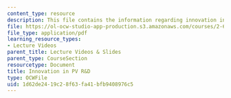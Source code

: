 ```yaml
---
content_type: resource
description: This file contains the information regarding innovation in PV R&D.
file: https://ol-ocw-studio-app-production.s3.amazonaws.com/courses/2-627-fundamentals-of-photovoltaics-fall-2013/1d62de2419c28f63fa41bfb9408976c5_MIT2_627F13_lec20.pdf
file_type: application/pdf
learning_resource_types:
- Lecture Videos
parent_title: Lecture Videos & Slides
parent_type: CourseSection
resourcetype: Document
title: Innovation in PV R&D
type: OCWFile
uid: 1d62de24-19c2-8f63-fa41-bfb9408976c5
---
```

